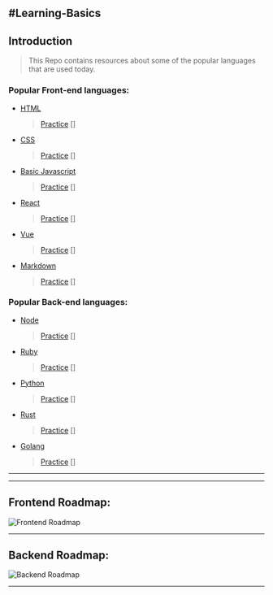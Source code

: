 ## #Learning-Basics

## Introduction

> This Repo contains resources about some of the popular languages that are used today.

### Popular Front-end languages:

- [HTML](https://developer.mozilla.org/en-US/docs/Web/HTML)
  > [Practice](https://www.w3schools.com/html/html_intro.asp) []
- [CSS](https://developer.mozilla.org/en-US/docs/Web/CSS)
  > [Practice]() []
- [Basic Javascript](https://developer.mozilla.org/en-US/docs/Web/javascript)
  > [Practice]() []
- [React](https://reactjs.org/)
  > [Practice]() []
- [Vue](https://vuejs.org/)
  > [Practice]() []
- [Markdown](https://help.github.com/articles/basic-writing-and-formatting-syntax/)
  > [Practice]() []

### Popular Back-end languages:

- [Node](https://nodejs.org/en/)
  > [Practice]() []
- [Ruby](http://rubyjs.org/)
  > [Practice]() []
- [Python](https://www.python.org/doc/)
  > [Practice]() []
- [Rust](https://www.rust-lang.org/)
  > [Practice]() []
- [Golang](https://golang.org/)
  > [Practice]() []

---

---

## Frontend Roadmap:

![Frontend Roadmap](https://github.com/kamranahmedse/developer-roadmap/raw/master/images/frontend.png)

---

## Backend Roadmap:

![Backend Roadmap](https://github.com/kamranahmedse/developer-roadmap/raw/master/images/backend.png)

---
